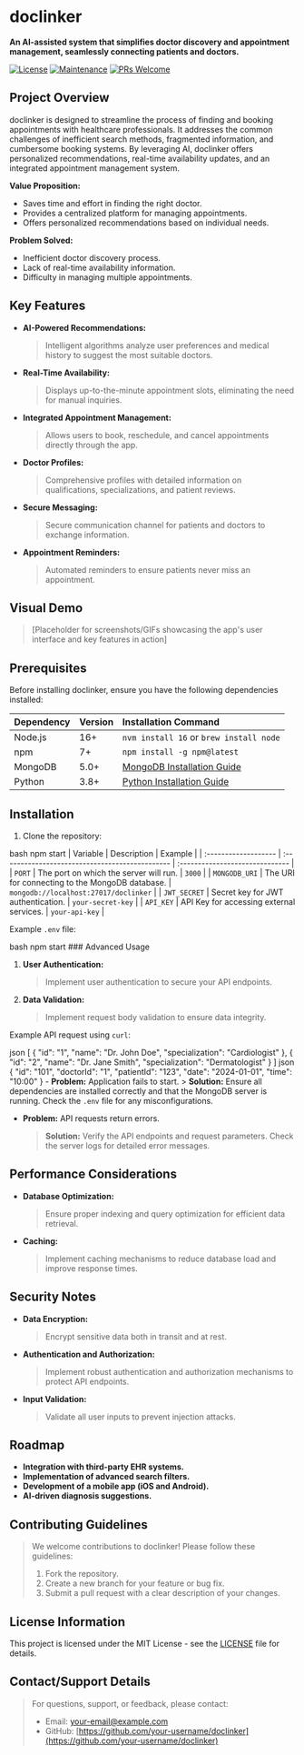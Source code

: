 
# doclinker

**An AI-assisted system that simplifies doctor discovery and appointment management, seamlessly connecting patients and doctors.**

[![License](https://img.shields.io/badge/License-MIT-blue.svg)](https://opensource.org/licenses/MIT)
[![Maintenance](https://img.shields.io/badge/Maintained%3F-yes-green.svg)](https://GitHub.com/Naereen/StrapDown.js/graphs/commit-activity)
[![PRs Welcome](https://img.shields.io/badge/PRs-welcome-brightgreen.svg)](https://github.com/your-username/doclinker/pulls)

## Project Overview

doclinker is designed to streamline the process of finding and booking appointments with healthcare professionals. It addresses the common challenges of inefficient search methods, fragmented information, and cumbersome booking systems. By leveraging AI, doclinker offers personalized recommendations, real-time availability updates, and an integrated appointment management system.

**Value Proposition:**

-   Saves time and effort in finding the right doctor.
-   Provides a centralized platform for managing appointments.
-   Offers personalized recommendations based on individual needs.

**Problem Solved:**

-   Inefficient doctor discovery process.
-   Lack of real-time availability information.
-   Difficulty in managing multiple appointments.

## Key Features

-   **AI-Powered Recommendations:**
    > Intelligent algorithms analyze user preferences and medical history to suggest the most suitable doctors.
-   **Real-Time Availability:**
    > Displays up-to-the-minute appointment slots, eliminating the need for manual inquiries.
-   **Integrated Appointment Management:**
    > Allows users to book, reschedule, and cancel appointments directly through the app.
-   **Doctor Profiles:**
    > Comprehensive profiles with detailed information on qualifications, specializations, and patient reviews.
-   **Secure Messaging:**
    > Secure communication channel for patients and doctors to exchange information.
-   **Appointment Reminders:**
    > Automated reminders to ensure patients never miss an appointment.

## Visual Demo

> \[Placeholder for screenshots/GIFs showcasing the app's user interface and key features in action]

## Prerequisites

Before installing doclinker, ensure you have the following dependencies installed:

| Dependency   | Version | Installation Command           |
| :----------- | :------ | :----------------------------- |
| Node.js      | 16+     | `nvm install 16` or `brew install node` |
| npm          | 7+      | `npm install -g npm@latest`    |
| MongoDB      | 5.0+    | [MongoDB Installation Guide](https://www.mongodb.com/docs/manual/installation/)     |
| Python       | 3.8+    | [Python Installation Guide](https://www.python.org/downloads/)     |

## Installation

1.  Clone the repository:

bash
    npm start
    | Variable             | Description                                     | Example                         |
| :------------------- | :---------------------------------------------- | :------------------------------ |
| `PORT`               | The port on which the server will run.          | `3000`                          |
| `MONGODB_URI`        | The URI for connecting to the MongoDB database. | `mongodb://localhost:27017/doclinker` |
| `JWT_SECRET`         | Secret key for JWT authentication.            | `your-secret-key`               |
| `API_KEY`        | API Key for accessing external services.            | `your-api-key`               |

Example `.env` file:

bash
    npm start
    ### Advanced Usage

1.  **User Authentication:**
    > Implement user authentication to secure your API endpoints.
2.  **Data Validation:**
    > Implement request body validation to ensure data integrity.

Example API request using `curl`:

json
    [
        {
            "id": "1",
            "name": "Dr. John Doe",
            "specialization": "Cardiologist"
        },
        {
            "id": "2",
            "name": "Dr. Jane Smith",
            "specialization": "Dermatologist"
        }
    ]
    json
    {
        "id": "101",
        "doctorId": "1",
        "patientId": "123",
        "date": "2024-01-01",
        "time": "10:00"
    }
    -   **Problem:** Application fails to start.
    > **Solution:** Ensure all dependencies are installed correctly and that the MongoDB server is running. Check the `.env` file for any misconfigurations.
-   **Problem:** API requests return errors.
    > **Solution:** Verify the API endpoints and request parameters. Check the server logs for detailed error messages.

## Performance Considerations

-   **Database Optimization:**
    > Ensure proper indexing and query optimization for efficient data retrieval.
-   **Caching:**
    > Implement caching mechanisms to reduce database load and improve response times.

## Security Notes

-   **Data Encryption:**
    > Encrypt sensitive data both in transit and at rest.
-   **Authentication and Authorization:**
    > Implement robust authentication and authorization mechanisms to protect API endpoints.
-   **Input Validation:**
    > Validate all user inputs to prevent injection attacks.

## Roadmap

-   **Integration with third-party EHR systems.**
-   **Implementation of advanced search filters.**
-   **Development of a mobile app (iOS and Android).**
-   **AI-driven diagnosis suggestions.**

## Contributing Guidelines

> We welcome contributions to doclinker! Please follow these guidelines:
>
> 1.  Fork the repository.
> 2.  Create a new branch for your feature or bug fix.
> 3.  Submit a pull request with a clear description of your changes.

## License Information

This project is licensed under the MIT License - see the [LICENSE](LICENSE) file for details.

## Contact/Support Details

> For questions, support, or feedback, please contact:
>
> -   Email: your-email@example.com
> -   GitHub: [https://github.com/your-username/doclinker](https://github.com/your-username/doclinker)
